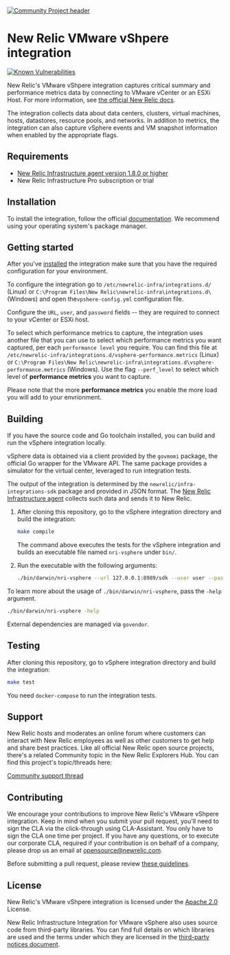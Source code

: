 [![Community Project header](https://github.com/newrelic/opensource-website/raw/master/src/images/categories/Community_Project.png)](https://opensource.newrelic.com/oss-category/#community-project)

# New Relic VMware vShpere integration

[![Known Vulnerabilities](https://snyk.io/test/github/newrelic/nri-vsphere/badge.svg?targetFile=vendor/vendor.json)](https://snyk.io/test/github/newrelic/nri-vsphere?targetFile=vendor/vendor.json)

New Relic's VMware vShpere integration captures critical summary and performance metrics data by connecting to VMware vCenter or an ESXi Host. For more information, see [the official New Relic docs](https://docs.newrelic.com/docs/integrations/host-integrations/host-integrations-list/vmware-vsphere-monitoring-integration).

The integration collects data about data centers, clusters, virtual machines, hosts, datastores, resource pools, and networks. In addition to metrics, the integration can also capture vSphere events and VM snapshot information when enabled by the appropriate flags.

## Requirements

- [New Relic Infrastructure agent version 1.8.0 or higher](https://docs.newrelic.com/docs/infrastructure/install-configure-manage-infrastructure)
- New Relic Infrastructure Pro subscription or trial

## Installation

To install the integration, follow the official [documentation](https://docs.newrelic.com/docs/integrations/host-integrations/host-integrations-list/vmware-vsphere-monitoring-integration). We recommend using your operating system's package manager.

## Getting started

After you've [installed](#installation) the integration make sure that you have the required configuration for your environment.

To configure the integration go to `/etc/newrelic-infra/integrations.d/` (Linux) or `C:\Program Files\New Relic\newrelic-infra\integrations.d\` (Windows) and open the`vpshere-config.yml` configuration file.

Configure the `URL`, `user`, and `password` fields -- they are required to connect to your vCenter or ESXi host.

To select which performance metrics to capture, the integration uses another file that you can use to select which performance metrics you want captured, per each `performance level` you require.
You can find this file at `/etc/newrelic-infra/integrations.d/vsphere-performance.metrics` (Linux) or `C:\Program Files\New Relic\newrelic-infra\integrations.d\vsphere-performance.metrics` (Windows).
Use the flag `--perf_level` to select which level of **performance metrics** you want to capture.

Please note that the more **performance metrics** you enable the more load you will add to your envrionment.

## Building

If you have the source code and Go toolchain installed, you can build and run the vSphere integration locally.

vSphere data is obtained via a client provided by the `govmomi` package, the official Go wrapper for the VMware API. The same package provides a simulator for the virtual center, leveraged to run integration tests.

The output of the integration is determined by the `newrelic/infra-integrations-sdk` package and provided in JSON format. The [New Relic Infrastructure agent](https://github.com/newrelic/infrastructure-agent) collects such data and sends it to New Relic.

1. After cloning this repository, go to the vSphere integration directory and build the integration:

    ```bash
    make compile
    ```

    The command above executes the tests for the vSphere integration and builds an executable file named `nri-vsphere` under `bin/`.

2. Run the executable with the following arguments:

    ```bash
    ./bin/darwin/nri-vsphere --url 127.0.0.1:8989/sdk --user user --pass pass --validate_ssl false
    ```

To learn more about the usage of `./bin/darwin/nri-vsphere`, pass the `-help` argument.

```bash
./bin/darwin/nri-vsphere -help
```

External dependencies are managed via `govendor`.

## Testing

After cloning this repository, go to vSphere integration directory and build the integration:

```bash
make test
```

You need `docker-compose` to run the integration tests.

## Support

New Relic hosts and moderates an online forum where customers can interact with New Relic employees as well as other customers to get help and share best practices. Like all official New Relic open source projects, there's a related Community topic in the New Relic Explorers Hub. You can find this project's topic/threads here:

[Community support thread](https://discuss.newrelic.com/t/new-relic-vmware-vsphere-integration/)

## Contributing

We encourage your contributions to improve New Relic's VMware vShpere integration. Keep in mind when you submit your pull request, you'll need to sign the CLA via the click-through using CLA-Assistant. You only have to sign the CLA one time per project.
If you have any questions, or to execute our corporate CLA, required if your contribution is on behalf of a company,  please drop us an email at opensource@newrelic.com.

Before submitting a pull request, please review [these guidelines](https://github.com/newrelic/nri-vsphere/blob/master/CONTRIBUTING.md).

## License

New Relic's VMware vShpere integration is licensed under the [Apache 2.0](http://apache.org/licenses/LICENSE-2.0.txt) License.

New Relic Infrastructure Integration for VMware vSphere also uses source code from third-party libraries. You can find full details on which libraries are used and the terms under which they are licensed in the [third-party notices document](https://github.com/newrelic/nri-vsphere/blob/master/THIRD_PARTY_NOTICES.md).
